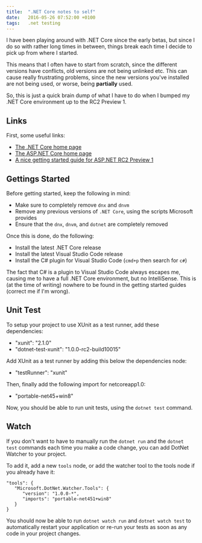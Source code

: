 ```yaml
---
title:  ".NET Core notes to self"
date:   2016-05-26 07:52:00 +0100
tags: 	.net testing
---
```



I have been playing around with .NET Core since the early betas, but since I do
so with rather long times in between, things break each time I decide to pick up
from where I started.

This means that I often have to start from scratch, since the different versions
have conflicts, old versions are not being unlinked etc. This can cause really
frustrating problems, since the new versions you've installed are not being used,
or worse, being **partially** used.

So, this is just a quick brain dump of what I have to do when I bumped my .NET
Core environment up to the RC2 Preview 1.


## Links

First, some useful links:

 * [The .NET Core home page](https://www.microsoft.com/net/core)
 * [The ASP.NET Core home page](https://www.asp.net/core)
 * [A nice getting started guide for ASP.NET RC2 Preview 1](https://docs.asp.net/en/1.0.0-rc2/getting-started.html)


## Gettings Started

Before getting started, keep the following in mind:

 * Make sure to completely remove `dnx` and `dnvm`
 * Remove any previous versions of `.NET Core`, using the scripts Microsoft provides
 * Ensure that the `dnx`, `dnvm`, and `dotnet` are completely removed

Once this is done, do the following:

 * Install the latest .NET Core release
 * Install the latest Visual Studio Code release
 * Install the C# plugin for Visual Studio Code (`cmd+p` then search for `c#`)

The fact that C# is a plugin to Visual Studio Code always escapes me, causing me
to have a full .NET Core environment, but no IntelliSense. This is (at the time
of writing) nowhere to be found in the getting started guides (correct me if I'm
wrong).


## Unit Test

To setup your project to use XUnit as a test runner, add these dependencies:

 * "xunit": "2.1.0"
 * "dotnet-test-xunit": "1.0.0-rc2-build10015"

Add XUnit as a test runner by adding this below the dependencies node:

 * "testRunner": "xunit"

Then, finally add the following import for netcoreapp1.0:

 * "portable-net45+win8"

Now, you should be able to run unit tests, using the `dotnet test` command.


## Watch

If you don't want to have to manually run the `dotnet run` and the `dotnet test`
commands each time you make a code change, you can add DotNet Watcher to your project.

To add it, add a new `tools` node, or add the watcher tool to the tools node if
you already have it:

```
"tools": {
   "Microsoft.DotNet.Watcher.Tools": {
      "version": "1.0.0-*",
      "imports": "portable-net451+win8"
   }
}
```

You should now be able to run `dotnet watch run` and `dotnet watch test` to
automatically restart your application or re-run your tests as soon as any code
in your project changes.




